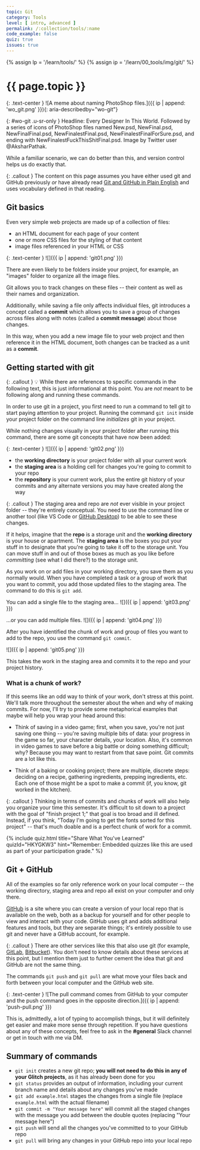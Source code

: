 ```yaml
---
topic: Git
category: Tools
level: [ intro, advanced ]
permalink: /:collection/tools/:name
code_example: false
quiz: true
issues: true
---
```


{% assign lp = '/learn/tools/' %}
{% assign ip = '/learn/00_tools/img/git/' %}


# {{ page.topic }}

{: .text-center }
![A meme about naming PhotoShop files.]({{ ip | append: 'wo_git.png' }}){: aria-describedby="wo-git"}

{: #wo-git .u-sr-only }
Headline: Every Designer In This World. Followed by a series of icons of PhotoShop files named New.psd, NewFinal.psd, NewFinalFinal.psd, NewFinalestFinal.psd, NewFinalestFinalForSure.psd, and ending with NewFinalestFuckThisShitFinal.psd. Image by Twitter user @AksharPathak.

While a familiar scenario, we can do better than this, and version control helps us do exactly that.

{: .callout }
The content on this page assumes you have either used git and GitHub previously _or_ have already read [Git and GitHub in Plain English](https://blog.red-badger.com/2016/11/29/gitgithub-in-plain-english) and uses vocabulary defined in that reading.

## Git basics

Even very simple web projects are made up of a collection of files:

- an HTML document for each page of your content
- one or more CSS files for the styling of that content
- image files referenced in your HTML or CSS

{: .text-center }
![]({{ ip | append: 'git01.png' }})

There are even likely to be folders inside your project, for example, an "images" folder to organize all the image files.

Git allows you to track changes on these files -- their content as well as their names and organization.

Additionally, while saving a file only affects individual files, git introduces a concept called a <b>commit</b> which allows you to save a group of changes across files along with notes (called a <b>commit message</b>) about those changes.

In this way, when you add a new image file to your web project and then reference it in the HTML document, both changes can be tracked as a unit as a <b>commit</b>.

## Getting started with git

{: .callout }
<span class="emoji">💡</span> While there are references to specific commands in the following text, this is just informational at this point. You are _not_ meant to be following along and running these commands.

In order to use git in a project, you first need to run a command to tell git to start paying attention to your project. Running the command `git init` inside your project folder on the command line _initializes_ git in your project.

While nothing changes visually in your project folder after running this command, there are some git concepts that have now been added:

{: .text-center }
![]({{ ip | append: 'git02.png' }})

- the <b>working directory</b> is your project folder with all your current work
- the <b>staging area</b> is a holding cell for changes you're going to commit to your repo
- the <b>repository</b> is your current work, plus the entire git history of your commits and any alternate versions you may have created along the way

{: .callout }
The staging area and repo are _not_ ever visible in your project folder -- they're entirely conceptual. You need to use the command line or another tool (like VS Code or [GitHub Desktop](https://desktop.github.com/)) to be able to see these changes.

If it helps, imagine that the <b>repo</b> is a storage unit and the <b>working directory</b> is your house or apartment. The <b>staging area</b> is the boxes you put your stuff in to designate that you're going to take it off to the storage unit. You can move stuff in and out of those boxes as much as you like before _committing_ (see what I did there?) to the storage unit.

As you work on or add files in your working directory, you save them as you normally would. When you have completed a task or a group of work that you want to commit, you add those updated files to the staging area. The command to do this is `git add`.

You can add a single file to the staging area...
![]({{ ip | append: 'git03.png' }})

...or you can add multiple files.
![]({{ ip | append: 'git04.png' }})

After you have identified the chunk of work and group of files you want to add to the repo, you use the command `git commit`.

![]({{ ip | append: 'git05.png' }})

This takes the work in the staging area and commits it to the repo and your project history.

### What is a chunk of work?
If this seems like an odd way to think of your work, don't stress at this point. We'll talk more throughout the semester about the when and why of making commits. For now, I'll try to provide some metaphorical examples that maybe will help you wrap your head around this:

- Think of saving in a video game; first, when you save, you're not just saving one thing -- you're saving multiple bits of data: your progress in the game so far, your character details, your location. Also, it's common in video games to save before a big battle or doing something difficult; why? Because you may want to restart from that save point. Git commits are a lot like this.

- Think of a baking or cooking project; there are multiple, discrete steps: deciding on a recipe, gathering ingredients, prepping ingredients, etc. Each one of those might be a spot to make a commit (if, you know, git worked in the kitchen).

{: .callout }
Thinking in terms of commits and chunks of work will also help you organize your time this semester. It's difficult to sit down to a project with the goal of "finish project 1;" that goal is too broad and ill defined. Instead, if you think, "Today I'm going to get the fonts sorted for this project" -- that's much doable and is a perfect chunk of work for a commit.

<!-- Git 1 -->
{% include quiz.html
  title="Share What You've Learned"
  quizId="HKYGKW3"
  hint="Remember: Embedded quizzes like this are used as part of your participation grade."
%}

## Git + GitHub
All of the examples so far only reference work on your local computer -- the working directory, staging area and repo all exist on your computer and only there.

[GitHub](/learn/tools/github) is a site where you can create a version of your local repo that is available on the web, both as a backup for yourself and for other people to view and interact with your code. GitHub uses git and adds additional features and tools, but they are separate things; it's entirely possible to use git and never have a GitHub account, for example.

{: .callout }
There are other services like this that also use git (for example, [GitLab](https://about.gitlab.com/), [Bitbucket](https://bitbucket.org/)). You don't need to know details about these services at this point, but I mention them just to further cement the idea that git and GitHub are not the same thing.

The commands `git push` and `git pull` are what move your files back and forth between your local computer and the GitHub web site.

{: .text-center }
![The pull command comes from GitHub to your computer and the push command goes in the opposite direction.]({{ ip | append: 'push-pull.png' }})

This is, admittedly, a lot of typing to accomplish things, but it will definitely get easier and make more sense through repetition. If you have questions about any of these concepts, feel free to ask in the <b>#general</b> Slack channel or get in touch with me via DM.

## Summary of commands
- `git init` creates a new git repo; **you will not need to do this in any of your Glitch projects**, as it has already been done for you
- `git status` provides an output of information, including your current branch name and details about any changes you've made
- `git add example.html` stages the changes from a single file (replace `example.html` with the actual filename)
- `git commit -m "Your message here"` will commit all the staged changes with the message you add between the double quotes (replacing "Your message here")
- `git push` will send all the changes you've committed to to your GitHub repo
- `git pull` will bring any changes in your GitHub repo into your local repo
